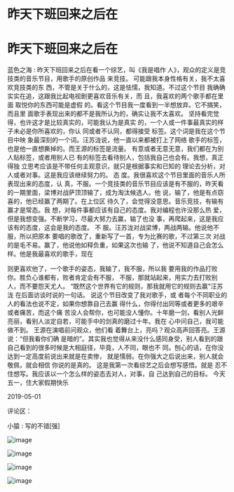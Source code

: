 # 昨天下班回来之后在

# 昨天下班回来之后在

蓝色之海 : 昨天下班回来之后在看一个综艺，叫《我是唱作 人》，观众的定义是竞技类的音乐节目，用歌手的原创作品 来竞技。 可能跟我本身性格有关，我不太喜欢竞技类的东 西，不管是关于什么的，这是怯懦，我知道。不过这个节目 我确确实实在追，这跟我比起电视剧更喜欢音乐有关，而 且，我喜欢的两个歌手都在里面 取悦你的东西可能是虚假 的。看这个节目我一度看到一半想放弃。它不搞笑，而且里 面歌手表现出来的都不是我所认为的，确实让我不太喜欢。 坚持看完觉得，也许这才是比较真实的，可能我认为是真实 的，一个人或一件事最真实的样子未必是你所喜欢的，你认 同或者不认同，都得接受 标签。这个词是我在这个节目中映 象最深刻的一个词。汪苏泷说，他一直以来都被打上了网络 歌手的标签，也是他一直想撕掉的。而王源的标签是流量。 有意或者无意无意，我们都在为别人贴标签，或者用别人已 有的标签去看待别人，包括我自己也会有。我想，真正得独 立思考应该是不带任何主观意识，就只是根据事实和已知的 理论去分析，对人或者对事。这是我应该继续努力的。 态 度。我很喜欢这个节目里面的音乐人所表现出来的态度，认 真，不服。一个竞技类的音乐节目应该是有不服的，昨天看 的一期里面，梁博对战萨顶顶输了，成为淘汰候选人。他 说，输了，他是有点窃喜的，他已经赢了两期了。在上位区 待久了，会觉得没意思。音乐竞技，有输有赢才是常态。我 想，对每件事都应该有自己的态度。我对编程也许没那么热 爱，但是我想变强。不断学习，尽最大努力去赢，输了也没 事，再爬起来，这是我应该有的态度，这会是我的态度。 不 服。汪苏泷对战梁博，两战两输。他说他不服，所以把原本 要唱的歌改了，重新写了一首，专为比赛的歌，不过第三次 对战的是毛不易。赢了，他说他如释负重，如果这次也输 了，他说不知道自己会怎么样。他是我最喜欢的歌手，现在

则更喜欢他了，一个歌手的姿态，我输了，我不服，所以我 要用我的作品打败你。胜负心谁都有，败者肯定会有不服， 不服，那就站起来，用实力去打败别人，而不要怨天尤人。 “既然这个世界有它的规则，那我就用它的规则去赢”汪苏泷 在后面访谈时说的一句话。 说这个节目改变了我对歌手，或 者每个不同职业的人的看法也说不定，如果你想靠自己去赢 得什么，你得付出同等或者更多的艰辛或者痛苦，而这个痛 苦没人会帮你，也可能没人懂你。十年磨一剑，看别人光鲜 亮丽，看别人淡定自若，可能手中的剑真的磨过十年。我在 心中问自己，我可能做不到。 王源在演唱前问观众，他们看 着舞台上，亮吗？观众高声回答亮。王源说：“但我看你们确 是暗的”。其实我也觉得从来没什么感同身受，别人看到的跟 自己看到的很多时候是大相庭径，毕竟，人不同，眼也不 同。刨心的话，在你没达到一定高度前说出来就是在卖惨， 就是懦弱。在你强大之后说出来，别人就会敬佩，就会相信 你说的是真的。 这是我第一次看综艺之后会想写感悟。就是 忍不住想写。我应该以一个怎么样的姿态去对人，对事，自 己达到自己的目标。 今天五一，住大家假期快乐

2019-05-01

评论区：

小猿 : 写的不错[强]

![image](img/Image_037.png)

![image](img/Image_038.png)

![image](img/Image_039.png)

![image](img/Image_040.png)